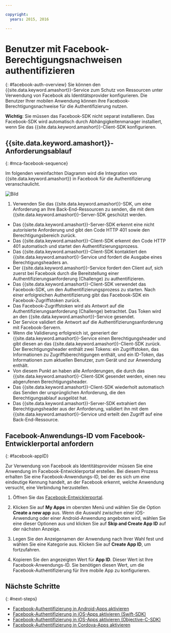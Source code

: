 ```yaml
---

copyright:
  years: 2015, 2016

---
```


# Benutzer mit Facebook-Berechtigungsnachweisen authentifizieren
{: #facebook-auth-overview}
Sie können den {{site.data.keyword.amashort}}-Service zum Schutz von Ressourcen unter Verwendung von Facebook als Identitätsprovider konfigurieren. Die Benutzer Ihrer mobilen Anwendung können ihre Facebook-Berechtigungsnachweise für die Authentifizierung nutzen.

**Wichtig**: Sie müssen das Facebook-SDK nicht separat installieren. Das Facebook-SDK wird automatisch durch Abhängigkeitenmanager installiert, wenn Sie das {{site.data.keyword.amashort}}-Client-SDK konfigurieren.

## {{site.data.keyword.amashort}}-Anforderungsablauf
{: #mca-facebook-sequence}

Im folgenden vereinfachten Diagramm wird die Integration von {{site.data.keyword.amashort}} in Facebook für die Authentifizierung veranschaulicht.

![Bild](images/mca-sequence-facebook.jpg)

1. Verwenden Sie das {{site.data.keyword.amashort}}-SDK, um eine Anforderung an Ihre Back-End-Ressourcen zu senden, die mit dem {{site.data.keyword.amashort}}-Server-SDK geschützt werden.
* Das {{site.data.keyword.amashort}}-Server-SDK erkennt eine nicht autorisierte Anforderung und gibt den Code HTTP 401 sowie den Berechtigungsbereich zurück.
* Das {{site.data.keyword.amashort}}-Client-SDK erkennt den Code HTTP 401 automatisch und startet den Authentifizierungsprozess.
* Das {{site.data.keyword.amashort}}-Client-SDK kontaktiert den {{site.data.keyword.amashort}}-Service und fordert die Ausgabe eines Berechtigungsheaders an.
* Der {{site.data.keyword.amashort}}-Service fordert den Client auf, sich zuerst bei Facebook durch die Bereitstellung einer Authentifizierungsanforderung (Challenge) zu authentifizieren.
* Das {{site.data.keyword.amashort}}-Client-SDK verwendet das Facebook-SDK, um den Authentifizierungsprozess zu starten. Nach einer erfolgreichen Authentifizierung gibt das Facebook-SDK ein Facebook-Zugriffstoken zurück.
* Das Facebook-Zugriffstoken wird als Antwort auf die Authentifizierungsanforderung (Challenge) betrachtet. Das Token wird an den {{site.data.keyword.amashort}}-Service gesendet.
* Der Service validiert die Antwort auf die Authentifizierungsanforderung mit Facebook-Servern.
* Wenn die Validierung erfolgreich ist, generiert der {{site.data.keyword.amashort}}-Service einen Berechtigungsheader und gibt diesen an das {{site.data.keyword.amashort}}-Client-SDK zurück. Der Berechtigungsheader enthält zwei Tokens: ein Zugriffstoken, das Informationen zu Zugriffsberechtigungen enthält, und ein ID-Token, das Informationen zum aktuellen Benutzer, zum Gerät und zur Anwendung enthält.
* Von diesem Punkt an haben alle Anforderungen, die durch das {{site.data.keyword.amashort}}-Client-SDK gesendet werden, einen neu abgerufenen Berechtigungsheader.
* Das {{site.data.keyword.amashort}}-Client-SDK wiederholt automatisch das Senden der ursprünglichen Anforderung, die den Berechtigungsablauf ausgelöst hat.
* Das {{site.data.keyword.amashort}}-Server-SDK extrahiert den Berechtigungsheader aus der Anforderung, validiert ihn mit dem {{site.data.keyword.amashort}}-Service und erteilt den Zugriff auf eine Back-End-Ressource.

## Facebook-Anwendungs-ID vom Facebook-Entwicklerportal anfordern
{: #facebook-appID}

Zur Verwendung von Facebook als Identitätsprovider müssen Sie eine Anwendung im Facebook-Entwicklerportal erstellen. Bei diesem Prozess erhalten Sie eine Facebook-Anwendungs-ID, bei der es sich um eine eindeutige Kennung handelt, an der Facebook erkennt, welche Anwendung versucht, eine Verbindung herzustellen.

1. Öffnen Sie das [Facebook-Entwicklerportal](https://developers.facebook.com).

1. Klicken Sie auf **My Apps** im obersten Menü und wählen Sie die Option **Create a new app** aus.
Wenn die Auswahl zwischen einer iOS-Anwendung oder einer Android-Anwendung angeboten wird, wählen Sie eine dieser Optionen aus und klicken Sie auf **Skip and Create App ID** auf der nächsten Anzeige.

1. Legen Sie den Anzeigenamen der Anwendung nach Ihrer Wahl fest und wählen Sie eine Kategorie aus. Klicken Sie auf **Create App ID**, um fortzufahren.

1. Kopieren Sie den angezeigten Wert für **App ID**. Dieser Wert ist Ihre Facebook-Anwendungs-ID.  Sie benötigen diesen Wert, um die Facebook-Authentifizierung für Ihre mobile App zu konfigurieren.

## Nächste Schritte
{: #next-steps}

* [Facebook-Authentifizierung in Android-Apps aktivieren](facebook-auth-android.html)
* [Facebook-Authentifizierung in iOS-Apps aktivieren (Swift-SDK)](facebook-auth-ios-swift-sdk.html)
* [Facebook-Authentifizierung in iOS-Apps aktivieren (Objective-C-SDK)](facebook-auth-ios.html)
* [Facebook-Authentifizierung in Cordova-Apps aktivieren](facebook-auth-cordova.html)
